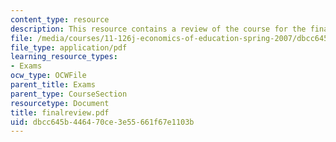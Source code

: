 ```yaml
---
content_type: resource
description: This resource contains a review of the course for the final exam.
file: /media/courses/11-126j-economics-of-education-spring-2007/dbcc645b446470ce3e55661f67e1103b_finalreview.pdf
file_type: application/pdf
learning_resource_types:
- Exams
ocw_type: OCWFile
parent_title: Exams
parent_type: CourseSection
resourcetype: Document
title: finalreview.pdf
uid: dbcc645b-4464-70ce-3e55-661f67e1103b
---
```

